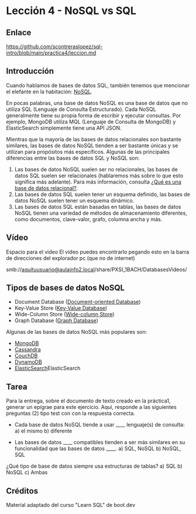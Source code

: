 # Lección 4 -  NoSQL vs SQL

## Enlace

<https://github.com/scontreraslopez/sql-intro/blob/main/practica4/leccion.md>

## Introducción

Cuando hablamos de bases de datos SQL, también tenemos que mencionar el elefante en la habitación: [NoSQL](https://en.wikipedia.org/wiki/NoSQL).

En pocas palabras, una base de datos NoSQL es una base de datos que no utiliza SQL (Lenguaje de Consulta Estructurado). Cada NoSQL generalmente tiene su propia forma de escribir y ejecutar consultas. Por ejemplo, MongoDB utiliza MQL (Lenguaje de Consulta de MongoDB) y ElasticSearch simplemente tiene una API JSON.

Mientras que la mayoría de las bases de datos relacionales son bastante similares, las bases de datos NoSQL tienden a ser bastante únicas y se utilizan para propósitos más específicos. Algunas de las principales diferencias entre las bases de datos SQL y NoSQL son:

1. Las bases de datos NoSQL suelen ser no relacionales, las bases de datos SQL suelen ser relacionales (hablaremos más sobre lo que esto significa más adelante). Para más información, consulta [¿Qué es una base de datos relacional?](https://cloud.google.com/learn/what-is-a-relational-database).
2. Las bases de datos SQL suelen tener un esquema definido, las bases de datos NoSQL suelen tener un esquema dinámico.
3. Las bases de datos SQL están basadas en tablas, las bases de datos NoSQL tienen una variedad de métodos de almacenamiento diferentes, como documentos, clave-valor, grafo, columna ancha y más.

## Vídeo

Espacio para el video
El vídeo puedes encontrarlo pegando esto en la barra de direcciones del explorador pc (que no de internet)

smb://aquítuusuario@aulainfo2.local/share/PXSI_1BACH/DatabasesVideos/



## Tipos de bases de datos NoSQL

- Document Database ([Document-oriented Database](https://en.wikipedia.org/wiki/Document-oriented_database))
- Key-Value Store ([Key-Value Database](https://en.wikipedia.org/wiki/Key%E2%80%93value_database))
- Wide-Column Store ([Wide-column Store](https://en.wikipedia.org/wiki/Wide-column_store))
- Graph Database ([Graph Database](https://en.wikipedia.org/wiki/Graph_database))

Algunas de las bases de datos NoSQL más populares son:

- [MongoDB](https://en.wikipedia.org/wiki/MongoDB)
- [Cassandra](https://en.wikipedia.org/wiki/Apache_Cassandra)
- [CouchDB](https://en.wikipedia.org/wiki/Apache_CouchDB)
- [DynamoDB](https://en.wikipedia.org/wiki/Amazon_DynamoDB)
- [ElasticSearch](https://www.elastic.co/)ElasticSearch

## Tarea

Para la entrega, sobre el documento de texto creado en la práctica1, generar un epígrae para este ejercicio. Aquí, responde a las siguientes preguntas (2) tipo test con con la respuesta correcta.

- Cada base de datos NoSQL tiende a usar ____ lenguaje(s) de consulta:
a) el mismo
b) diferente

- Las bases de datos ____ compatibles tienden a ser más similares en su funcionalidad que las bases de datos ____.
a) SQL, NoSQL
b) NoSQL, SQL

¿Qué tipo de base de datos siempre usa estructuras de tablas?
a) SQL
b) NoSQL
c) Ambas

## Créditos

Material adaptado del curso "Learn SQL" de boot.dev
